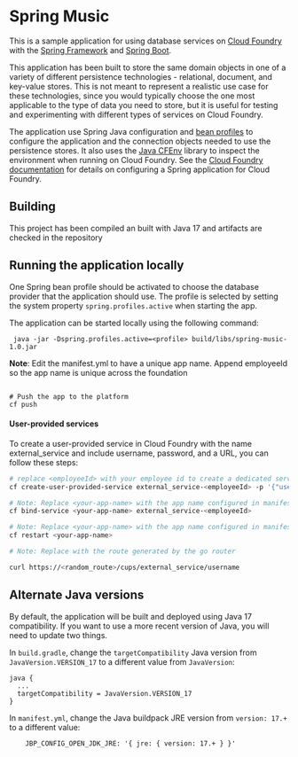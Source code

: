 Spring Music
============

This is a sample application for using database services on [Cloud Foundry](http://cloudfoundry.org) with the [Spring Framework](http://spring.io) and [Spring Boot](http://projects.spring.io/spring-boot/).

This application has been built to store the same domain objects in one of a variety of different persistence technologies - relational, document, and key-value stores. This is not meant to represent a realistic use case for these technologies, since you would typically choose the one most applicable to the type of data you need to store, but it is useful for testing and experimenting with different types of services on Cloud Foundry.

The application use Spring Java configuration and [bean profiles](http://docs.spring.io/spring-boot/docs/current/reference/html/boot-features-profiles.html) to configure the application and the connection objects needed to use the persistence stores. It also uses the [Java CFEnv](https://github.com/pivotal-cf/java-cfenv/) library to inspect the environment when running on Cloud Foundry. See the [Cloud Foundry documentation](http://docs.cloudfoundry.org/buildpacks/java/spring-service-bindings.html) for details on configuring a Spring application for Cloud Foundry.

## Building

This project has been compiled an built with Java 17 and artifacts are checked in the repository


## Running the application locally

One Spring bean profile should be activated to choose the database provider that the application should use. The profile is selected by setting the system property `spring.profiles.active` when starting the app.

The application can be started locally using the following command:

~~~
 java -jar -Dspring.profiles.active=<profile> build/libs/spring-music-1.0.jar
~~~

**Note**: Edit the manifest.yml to have a unique app name. Append employeeId so the app name is unique across the foundation
~~~

# Push the app to the platform
cf push
~~~


#### User-provided services

To create a user-provided service in Cloud Foundry with the name external_service and include username, password, and a URL, you can follow these steps:
```bash
# replace <employeeId> with your employee id to create a dedicated service instance.
cf create-user-provided-service external_service-<employeeId> -p '{"username":"example_user","password":"example_pass","url":"https://example.com/service"}'

# Note: Replace <your-app-name> with the app name configured in manifest.yml
cf bind-service <your-app-name> external_service-<employeeId>

# Note: Replace <your-app-name> with the app name configured in manifest.yml
cf restart <your-app-name>

# Note: Replace with the route generated by the go router

curl https://<random_route>/cups/external_service/username
```

## Alternate Java versions

By default, the application will be built and deployed using Java 17 compatibility.
If you want to use a more recent version of Java, you will need to update two things.

In `build.gradle`, change the `targetCompatibility` Java version from `JavaVersion.VERSION_17` to a different value from `JavaVersion`:

~~~
java {
  ...
  targetCompatibility = JavaVersion.VERSION_17
}
~~~

In `manifest.yml`, change the Java buildpack JRE version from `version: 17.+` to a different value:

~~~
    JBP_CONFIG_OPEN_JDK_JRE: '{ jre: { version: 17.+ } }'
~~~
